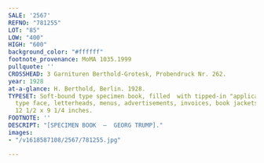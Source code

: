 ```yaml
---
SALE: '2567'
REFNO: "781255"
LOT: "85"
LOW: "400"
HIGH: "600"
background_color: "#ffffff"
footnote_provenance: MoMA 1035.1999
pullquote: ''
CROSSHEAD: 3 Garnituren Berthold-Grotesk, Probendruck Nr. 262.
year: 1928
at-a-glance: H. Berthold, Berlin. 1928.
TYPESET: Soft-bound type specimen book, filled  with tipped-in "applications" of the
  type face, letterheads, menus, advertisements, invoices, book jackets and more.
  12 1/2 x 9 1/4 inches.
FOOTNOTE: ''
DESCRIPT: "[SPECIMEN BOOK  —  GEORG TRUMP]."
images:
- "/v1618587108/2567/781255.jpg"

---
```


